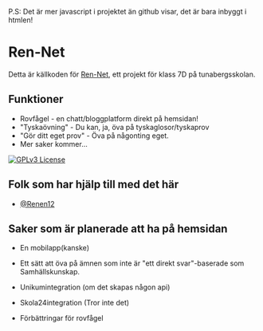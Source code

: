 P.S: Det är mer javascript i projektet än github visar, det är bara inbyggt i htmlen!
# Ren-Net

Detta är källkoden för [Ren-Net](https://ren-net.net), ett projekt för klass 7D på tunabergsskolan.



## Funktioner

- Rovfågel - en chatt/bloggplatform direkt på hemsidan!
- "Tyskaövning" - Du kan, ja, öva på tyskaglosor/tyskaprov
- "Gör ditt eget prov" - Öva på någonting eget.
- Mer saker kommer...





[![GPLv3 License](https://img.shields.io/badge/License-GPL%20-yellow.svg)](https://opensource.org/licenses/)
## Folk som har hjälp till med det här

- [@Renen12](https://www.github.com/Renen12)


## Saker som är planerade att ha på hemsidan

- En mobilapp(kanske)

- Ett sätt att öva på ämnen som inte är "ett direkt svar"-baserade som Samhällskunskap.
- Unikumintegration (om det skapas någon api)
- Skola24integration (Tror inte det)
- Förbättringar för rovfågel
